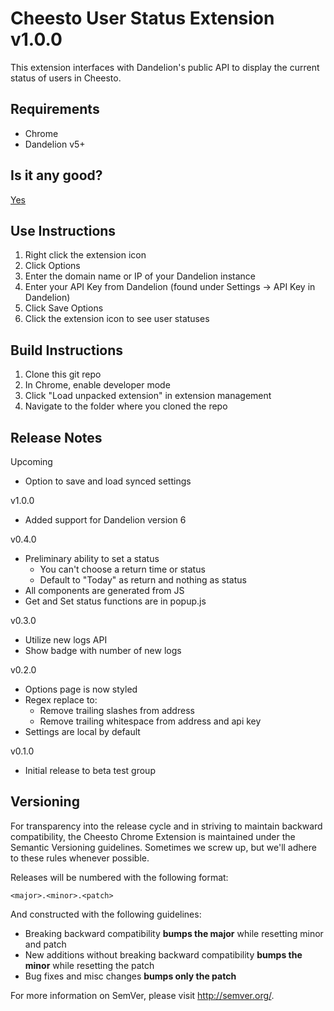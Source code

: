 Cheesto User Status Extension v1.0.0
=====================================

This extension interfaces with Dandelion's public API to display
the current status of users in Cheesto.

Requirements
------------

* Chrome
* Dandelion v5+

Is it any good?
---------------

[Yes](https://news.ycombinator.com/item?id=3067434)

Use Instructions
----------------

1. Right click the extension icon
2. Click Options
3. Enter the domain name or IP of your Dandelion instance
4. Enter your API Key from Dandelion (found under Settings -> API Key in Dandelion)
5. Click Save Options
6. Click the extension icon to see user statuses

Build Instructions
------------------

1. Clone this git repo
2. In Chrome, enable developer mode
3. Click "Load unpacked extension" in extension management
4. Navigate to the folder where you cloned the repo

Release Notes
-------------

Upcoming

- Option to save and load synced settings

v1.0.0

- Added support for Dandelion version 6

v0.4.0

- Preliminary ability to set a status
  - You can't choose a return time or status
  - Default to "Today" as return and nothing as status
- All components are generated from JS
- Get and Set status functions are in popup.js

v0.3.0

- Utilize new logs API
- Show badge with number of new logs

v0.2.0

- Options page is now styled
- Regex replace to:
  - Remove trailing slashes from address
  - Remove trailing whitespace from address and api key
- Settings are local by default

v0.1.0

- Initial release to beta test group

Versioning
----------

For transparency into the release cycle and in striving to maintain backward compatibility, the Cheesto Chrome Extension is maintained under the Semantic Versioning guidelines. Sometimes we screw up, but we'll adhere to these rules whenever possible.

Releases will be numbered with the following format:

`<major>.<minor>.<patch>`

And constructed with the following guidelines:

- Breaking backward compatibility **bumps the major** while resetting minor and patch
- New additions without breaking backward compatibility **bumps the minor** while resetting the patch
- Bug fixes and misc changes **bumps only the patch**

For more information on SemVer, please visit <http://semver.org/>.
